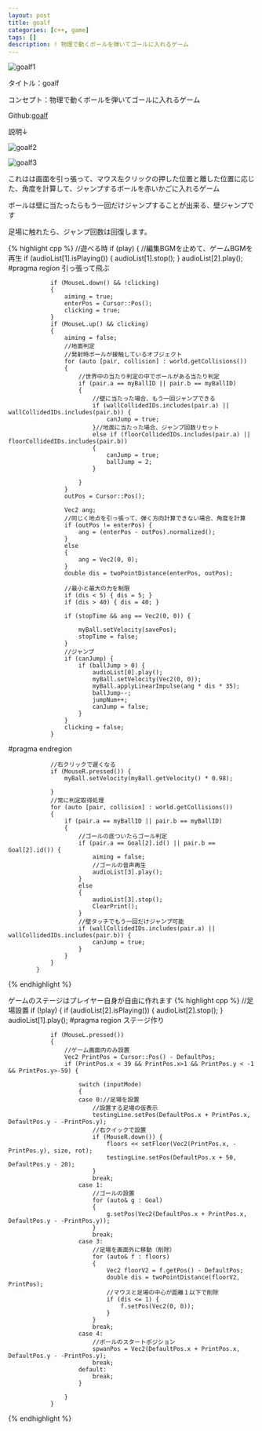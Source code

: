 ```yaml
---
layout: post
title: goalf
categories: [c++, game]
tags: []
description: ! 物理で動くボールを弾いてゴールに入れるゲーム
---
```

![goalf1](https://raw.githubusercontent.com/savioleung/savioleung.github.io/master/images/goalf_1.png)

タイトル：goalf

コンセプト：物理で動くボールを弾いてゴールに入れるゲーム

Github:[goalf](https://github.com/savioleung/goalf)


説明↓

![goalf2](https://raw.githubusercontent.com/savioleung/savioleung.github.io/master/images/goalf_2.png)

![goalf3](https://raw.githubusercontent.com/savioleung/savioleung.github.io/master/images/goalf_3.png)

これはは画面を引っ張って、マウス左クリックの押した位置と離した位置に応じた、角度を計算して、ジャンプするボールを赤いかごに入れるゲーム

ボールは壁に当たったらもう一回だけジャンプすることが出来る、壁ジャンプです

足場に触れたら、ジャンプ回数は回復します。

{% highlight cpp %}
//遊べる時
			if (play) {
				//編集BGMを止めて、ゲームBGMを再生
				if (audioList[1].isPlaying()) {
					audioList[1].stop();
				}
				audioList[2].play();
#pragma region 引っ張って飛ぶ

				if (MouseL.down() && !clicking)
				{
					aiming = true;
					enterPos = Cursor::Pos();
					clicking = true;
				}
				if (MouseL.up() && clicking)
				{
					aiming = false;
					//地面判定
					//発射時ボールが接触しているオブジェクト
					for (auto [pair, collision] : world.getCollisions())
					{
						//世界中の当たり判定の中でボールがある当たり判定
						if (pair.a == myBallID || pair.b == myBallID)
						{
							//壁に当たった場合、もう一回ジャンプできる
							if (wallCollidedIDs.includes(pair.a) || wallCollidedIDs.includes(pair.b)) {
								canJump = true;
							}//地面に当たった場合、ジャンプ回数リセット
							else if (floorCollidedIDs.includes(pair.a) || floorCollidedIDs.includes(pair.b))
							{
								canJump = true;
								ballJump = 2;
							}

						}
					}
					outPos = Cursor::Pos();

					Vec2 ang;
					//同じく地点を引っ張って、弾く方向計算できない場合、角度を計算
					if (outPos != enterPos) {
						ang = (enterPos - outPos).normalized();
					}
					else
					{
						ang = Vec2(0, 0);
					}
					double dis = twoPointDistance(enterPos, outPos);

					//最小と最大の力を制限
					if (dis < 5) { dis = 5; }
					if (dis > 40) { dis = 40; }

					if (stopTime && ang == Vec2(0, 0)) {

						myBall.setVelocity(savePos);
						stopTime = false;
					}
					//ジャンプ
					if (canJump) {
						if (ballJump > 0) {
							audioList[0].play();
							myBall.setVelocity(Vec2(0, 0));
							myBall.applyLinearImpulse(ang * dis * 35);
							ballJump--;
							jumpNum++;
							canJump = false;
						}
					}
					clicking = false;
				}

#pragma endregion


				//右クリックで遅くなる
				if (MouseR.pressed()) {
					myBall.setVelocity(myBall.getVelocity() * 0.98);

				}
				//常に判定取得処理
				for (auto [pair, collision] : world.getCollisions())
				{
					if (pair.a == myBallID || pair.b == myBallID)
					{
						//ゴールの底ついたらゴール判定
						if (pair.a == Goal[2].id() || pair.b == Goal[2].id()) {
							aiming = false;
							//ゴールの音声再生
							audioList[3].play();
						}
						else
						{
							audioList[3].stop();
							ClearPrint();
						}
						//壁タッチでもう一回だけジャンプ可能
						if (wallCollidedIDs.includes(pair.a) || wallCollidedIDs.includes(pair.b)) {
							canJump = true;
						}
					}
				}
			}
{% endhighlight %}


ゲームのステージはプレイヤー自身が自由に作れます
{% highlight cpp %}
//足場設置
			if (!play) {
				if (audioList[2].isPlaying()) {
					audioList[2].stop();
				}
				audioList[1].play();
#pragma region ステージ作り


				if (MouseL.pressed())
				{
					//ゲーム画面内のみ設置
					Vec2 PrintPos = Cursor::Pos() - DefaultPos;
					if (PrintPos.x < 39 && PrintPos.x>1 && PrintPos.y < -1 && PrintPos.y>-59) {

						switch (inputMode)
						{
						case 0://足場を設置
							//設置する足場の仮表示
							testingLine.setPos(DefaultPos.x + PrintPos.x, DefaultPos.y - -PrintPos.y);
							//右クイックで設置
							if (MouseR.down()) {
								floors << setFloor(Vec2(PrintPos.x, -PrintPos.y), size, rot);
								testingLine.setPos(DefaultPos.x + 50, DefaultPos.y - 20);
							}
							break;
						case 1:
							//ゴールの設置
							for (auto& g : Goal)
							{
								g.setPos(Vec2(DefaultPos.x + PrintPos.x, DefaultPos.y - -PrintPos.y));
							}
							break;
						case 3:
							//足場を画面外に移動（削除）
							for (auto& f : floors)
							{
								Vec2 floorV2 = f.getPos() - DefaultPos;
								double dis = twoPointDistance(floorV2, PrintPos);
								//マウスと足場の中心が距離１以下で削除
								if (dis <= 1) {
									f.setPos(Vec2(0, 0));
								}
							}
							break;
						case 4:
							//ボールのスタートポジション
							spwanPos = Vec2(DefaultPos.x + PrintPos.x, DefaultPos.y - -PrintPos.y);
							break;
						default:
							break;
						}

					}
				}
{% endhighlight %}